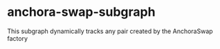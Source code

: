 # anchora-swap-subgraph
This subgraph dynamically tracks any pair created by the AnchoraSwap factory

